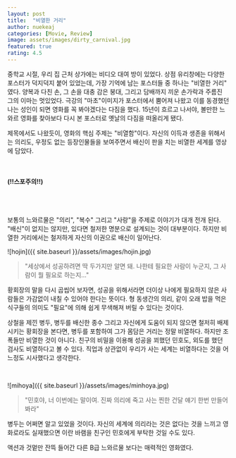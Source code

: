 ```yaml
---
layout: post
title:  "비열한 거리"
author: nuekeaj
categories: [Movie, Review]
image: assets/images/dirty_carnival.jpg
featured: true
rating: 4.5
---
```


중학교 시절, 우리 집 근처 상가에는 비디오 대여 방이 있었다. 상점 유리창에는 다양한 포스터가 덕지덕지 붙어 있었는데, 가장 기억에 남는 포스터들 중 하나는 "비열한 거리" 였다. 양복과 다친 손, 그 손을 대충 감은 붕대, 그리고 담배까지 끼운 손가락과 주름진 그의 이마는 멋있었다. 극강의 "마초"이미지가 포스터에서 뿜어져 나왔고 이를 동경했던 나는 성인이 되면 영화를 꼭 봐야겠다는 다짐을 했다. 15년이 흐르고 나서야, 볼만한 느와르 영화를 찾아보다 다시 본 포스터로 옛날의 다짐을 떠올리게 됐다. 

제목에서도 나왔듯이, 영화의 핵심 주제는 "비열함"이다. 자신의 이득과 생존을 위해서는 의리도, 우정도 없는 등장인물들을 보여주면서 배신이 판을 치는 비열한 세계를 영상에 담았다. 

<br>

#### (!!스포주의!!)

<br>

<br>

보통의 느와르물은 "의리", "복수" 그리고 "사랑"을 주제로 이야기가 대개 전개 된다. "배신"이 없지는 않지만, 있다면 철저한 명분으로 설계되는 것이 대부분이다. 하지만 비열한 거리에서는 철저하게 자신의 이권으로 배신이 일어난다.

![hojin]({{ site.baseurl }}/assets/images/hojin.jpg)

> "세상에서 성공하려면 딱 두가지만 알면 돼. 나한테 필요한 사람이 누군지, 그 사람이 뭘 필요로 하는지..."

황회장의 말을 다시 곱씹어 보자면, 성공을 위해서라면 더이상 나에게 필요하지 않은 사람들은 가감없이 내칠 수 있어야 한다는 뜻이다. 형 동생간의 의리, 같이 오래 밥을 먹은 식구들의 의미도 "필요"에 의해 쉽게 무색해져 버릴 수 있다는 것이다.

상철을 제낀 병두, 병두를 배신한 종수 그리고 자신에게 도움이 되지 않으면 철저히 배제시키는 황회장을 본다면, 병두를 포함하여 그가 몸담은 거리는 정말 비열하다. 하지만 조폭들만 비열한 것이 아니다. 친구의 비밀을 이용해 성공을 꾀했던 민호도, 외도를 했던 검사도 비열하다고 볼 수 있다. 직업과 상관없이 우리가 사는 세계는 비열하다는 것을 어느정도 시사했다고 생각한다. 

<br>

![mihoya]({{ site.baseurl }}/assets/images/minhoya.jpg)

> "민호야, 너 이번에는 말이여. 진짜 의리에 죽고 사는 찐한 건달 얘기 한번 만들어봐라"

병두는 어쩌면 알고 있었을 것이다. 자신의 세계에 의리라는 것은 없다는 것을 느끼고 영화로라도 실재했으면 이란 바램을 친구인 민호에게 부탁한 것일 수도 있다. 

액션과 것멑만 잔뜩 들어간 다른 B급 느와르물 보다는 매력적인 영화였다.



